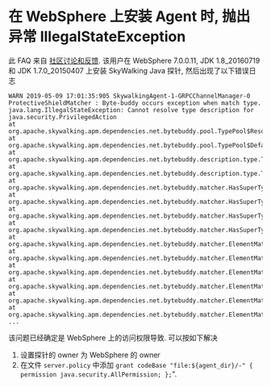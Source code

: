# 在 WebSphere 上安装 Agent 时, 抛出异常 IllegalStateException
此 FAQ 来自 [社区讨论和反馈](https://github.com/apache/skywalking/issues/2652). 
该用户在 WebSphere 7.0.0.11, JDK 1.8_20160719 和 JDK 1.7.0_20150407 上安装 SkyWalking Java 探针,
然后出现了以下错误日志

```
WARN 2019-05-09 17:01:35:905 SkywalkingAgent-1-GRPCChannelManager-0 ProtectiveShieldMatcher : Byte-buddy occurs exception when match type.
java.lang.IllegalStateException: Cannot resolve type description for java.security.PrivilegedAction
at org.apache.skywalking.apm.dependencies.net.bytebuddy.pool.TypePool$Resolution$Illegal.resolve(TypePool.java:144)
at org.apache.skywalking.apm.dependencies.net.bytebuddy.pool.TypePool$Default$WithLazyResolution$LazyTypeDescription.delegate(TypePool.java:1392)
at org.apache.skywalking.apm.dependencies.net.bytebuddy.description.type.TypeDescription$AbstractBase$OfSimpleType$WithDelegation.getInterfaces(TypeDescription.java:8016)
at org.apache.skywalking.apm.dependencies.net.bytebuddy.description.type.TypeDescription$Generic$OfNonGenericType.getInterfaces(TypeDescription.java:3621)
at org.apache.skywalking.apm.dependencies.net.bytebuddy.matcher.HasSuperTypeMatcher.hasInterface(HasSuperTypeMatcher.java:53)
at org.apache.skywalking.apm.dependencies.net.bytebuddy.matcher.HasSuperTypeMatcher.hasInterface(HasSuperTypeMatcher.java:54)
at org.apache.skywalking.apm.dependencies.net.bytebuddy.matcher.HasSuperTypeMatcher.matches(HasSuperTypeMatcher.java:38)
at org.apache.skywalking.apm.dependencies.net.bytebuddy.matcher.HasSuperTypeMatcher.matches(HasSuperTypeMatcher.java:15)
at org.apache.skywalking.apm.dependencies.net.bytebuddy.matcher.ElementMatcher$Junction$Conjunction.matches(ElementMatcher.java:107)
at org.apache.skywalking.apm.dependencies.net.bytebuddy.matcher.ElementMatcher$Junction$Disjunction.matches(ElementMatcher.java:147)
at org.apache.skywalking.apm.dependencies.net.bytebuddy.matcher.ElementMatcher$Junction$Disjunction.matches(ElementMatcher.java:147)
at org.apache.skywalking.apm.dependencies.net.bytebuddy.matcher.ElementMatcher$Junction$Disjunction.matches(ElementMatcher.java:147)
at org.apache.skywalking.apm.dependencies.net.bytebuddy.matcher.ElementMatcher$Junction$Disjunction.matches(ElementMatcher.java:147)
at org.apache.skywalking.apm.dependencies.net.bytebuddy.matcher.ElementMatcher$Junction$Disjunction.matches(ElementMatcher.java:147)
...
```

该问题已经确定是 WebSphere 上的访问权限导致.
可以按如下解决

1. 设置探针的 owner 为 WebSphere 的 owner
2. 在文件 `server.policy` 中添加 `grant codeBase "file:${agent_dir}/-" { permission java.security.AllPermission; };`".

